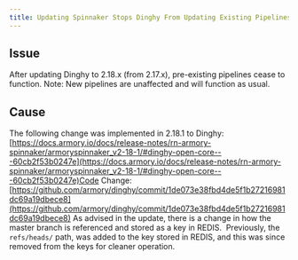 ```yaml
---
title: Updating Spinnaker Stops Dinghy From Updating Existing Pipelines
---
```


## Issue
After updating Dinghy to 2.18.x (from 2.17.x), pre-existing pipelines cease to function. Note: New pipelines are unaffected and will function as usual.  

## Cause
The following change was implemented in 2.18.1 to Dinghy:[https://docs.armory.io/docs/release-notes/rn-armory-spinnaker/armoryspinnaker_v2-18-1/#dinghy-open-core---60cb2f53b0247e](https://docs.armory.io/docs/release-notes/rn-armory-spinnaker/armoryspinnaker_v2-18-1/#dinghy-open-core---60cb2f53b0247e)Code Change:[https://github.com/armory/dinghy/commit/1de073e38fbd4de5f1b27216981dc69a19dbece8](https://github.com/armory/dinghy/commit/1de073e38fbd4de5f1b27216981dc69a19dbece8)
As advised in the update, there is a change in how the master branch is referenced and stored as a key in REDIS.  Previously, the ```refs/heads/``` path, was added to the key stored in REDIS, and this was since removed from the keys for cleaner operation.

